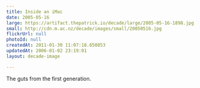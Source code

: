 ```yaml
---
title: Inside an iMac
date: 2005-05-16
large: https://artifact.thepatrick.io/decade/large/2005-05-16-1898.jpg
small: http://cdn.m.ac.nz/decade/images/small/20050516.jpg
flickrUrl: null
photoId: null
createdAt: 2011-01-30 11:07:18.650853
updatedAt: 2006-01-02 23:19:01
layout: decade-image

---
```

The guts from the first generation.
